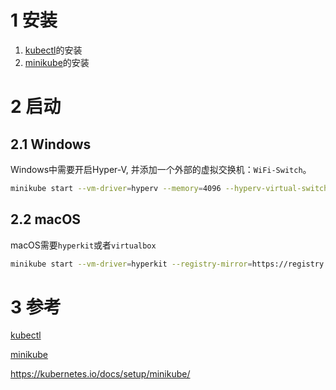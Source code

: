 # 1 安装

1. [kubectl]的安装
2. [minikube]的安装

# 2 启动

## 2.1 Windows

Windows中需要开启Hyper-V, 并添加一个外部的虚拟交换机：`WiFi-Switch`。

```sh
minikube start --vm-driver=hyperv --memory=4096 --hyperv-virtual-switch=WiFi-Switch --registry-mirror=https://registry.docker-cn.com --v=9
```

## 2.2 macOS

macOS需要`hyperkit`或者`virtualbox`

```sh
minikube start --vm-driver=hyperkit --registry-mirror=https://registry.docker-cn.com --v=9
```

# 3 参考

[kubectl]

[minikube]

https://kubernetes.io/docs/setup/minikube/

[kubectl]:kubectl
[minikube]:minikube
